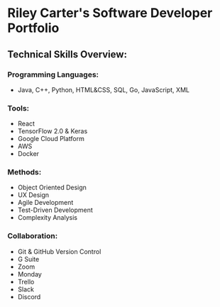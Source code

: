 # Riley Carter's Software Developer Portfolio

## Technical Skills Overview:

### Programming Languages: 
-	Java, C++, Python, HTML&CSS, SQL, Go, JavaScript, XML

### Tools:
-	React
-	TensorFlow 2.0 & Keras
-	Google Cloud Platform
-	AWS
-	Docker

### Methods:
-	Object Oriented Design
- UX Design
-	Agile Development
- Test-Driven Development
-	Complexity Analysis

### Collaboration:
-	Git & GitHub Version Control
- G Suite
- Zoom
- Monday
- Trello
- Slack
- Discord
